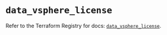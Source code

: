 # `data_vsphere_license`

Refer to the Terraform Registry for docs: [`data_vsphere_license`](https://registry.terraform.io/providers/hashicorp/vsphere/2.8.2/docs/data-sources/license).
